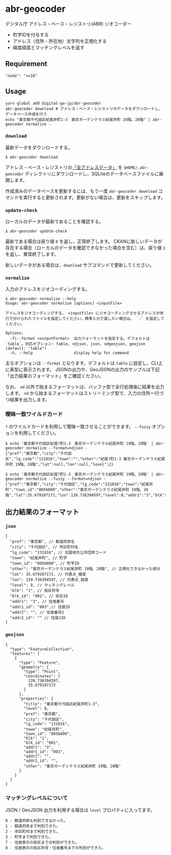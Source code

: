 # abr-geocoder
デジタル庁 アドレス・ベース・レジストリ(ABR) ジオコーダー
- 町字IDを付与する
- アドレス（住所・所在地）文字列を正規化する
- 緯度経度とマッチングレベルを返す

## Requirement

```
"node": ">=16"
```

## Usage

```
yarn global add digital-go-jp/abr-geocoder
abr-geocoder download # アドレス・ベース・レジストリのデータをダウンロードし、データベース作成を行う
echo "東京都千代田区紀尾井町1-3　東京ガーデンテラス紀尾井町 19階、20階" | abr-geocoder normalize -
```

### `download`

最新データをダウンロードする。

```
$ abr-geocoder download
```

アドレス・ベース・レジストリの[「全アドレスデータ」](https://catalog.registries.digital.go.jp/rc/dataset/ba000001) を `$HOME/.abr-geocoder` ディレクトリにダウンロードし、SQLiteのデータベースファイルに展開します。

作成済みのデータベースを更新するには、もう一度 `abr-geocoder download` コマンドを実行すると更新されます。更新がない場合は、更新をスキップします。

### `update-check`

ローカルのデータが最新であることを確認する。

```
$ abr-geocoder update-check
```

最新である場合は戻り値 `0` を返し、正常終了します。
CKANに新しいデータが存在する場合（ローカルのデータを確認できなかった場合を含む）は、戻り値 `1` を返し、異常終了します。

新しいデータがある場合は、`download` サブコマンドで更新してください。

### `normalize`

入力のアドレスをジオコーディングする。

```
$ abr-geocoder normalize --help
Usage: abr-geocoder normalize [options] <inputFile>

アドレスをジオコーディングする。 <inputFile> にジオコーディングさせるアドレスが改行で分けられたファイルを指定してください。標準入力で渡したい場合は、 `-` を指定してください。

Options:
  -f|--format <outputFormat>  出力フォーマットを指定する。デフォルトは `table`。対応オプション: table, ndjson, json, ndgeojson, geojson (default: "table")
  -h, --help                  display help for command
```

主なオプションは `--format` となります。デフォルトは `table` に設定し、CLI上に表型に表示されます。
JSONの出力や、GeoJSONの出力のサンプルは下記「出力結果のフォーマット」をご確認ください。

なお、 `nd` 以外で始まるフォーマットは、バッファ型で全行処理後に結果を出力します。 `nd` から始まるフォーマットはストリーミング型で、入力の住所一行づつ結果を出力します。

### 曖昧一致ワイルドカード

`?` のワイルドカードを利用して曖昧一致させることができます。 `--fuzzy` オプションを利用してください。

```
$ echo '東京都千代田区紀尾?町1-3　東京ガーデンテラス紀尾井町 19階、20階' | abr-geocoder normalize --format=ndjson -
{"pref":"東京都","city":"千代田区","lg_code":"131016","town":"","other":"紀尾?町1-3 東京ガーデンテラス紀尾井町 19階、20階","lat":null,"lon":null,"level":2}

$ echo '東京都千代田区紀尾?町1-3　東京ガーデンテラス紀尾井町 19階、20階' | abr-geocoder normalize --fuzzy --format=ndjson -
{"pref":"東京都","city":"千代田区","lg_code":"131016","town":"紀尾井町","town_id":"0056000","other":"東京ガーデンテラス紀尾井町 19階、20階","lat":35.679107172,"lon":139.736394597,"level":8,"addr1":"3","blk":"1","blk_id":"001","addr1_id":"003","addr2":"","addr2_id":""}
```

## 出力結果のフォーマット

### `json`

```
{
  "pref": "東京都", // 都道府県名
  "city": "千代田区", // 市区町村名
  "lg_code": "131016", // 全国地方公共団体コード
  "town": "紀尾井町", // 町字
  "town_id": "0056000", // 町字ID
  "other": "東京ガーデンテラス紀尾井町 19階、20階", // 正規化できなかった部分
  "lat": 35.679107172, // 代表点_緯度
  "lon": 139.736394597, // 代表点_経度
  "level": 8, // マッチングレベル
  "blk": "1", // 街区符号
  "blk_id": "001", // 街区ID
  "addr1": "3", // 住居番号
  "addr1_id": "003",// 住居ID
  "addr2": "", // 住居番号2
  "addr2_id": "" // 住居2ID
}
```

### `geojson`

```
{
  "type": "FeatureCollection",
  "features": [
    {
      "type": "Feature",
      "geometry": {
        "type": "Point",
        "coordinates": [
          139.736394597,
          35.679107172
        ]
      },
      "properties": {
        "title": "東京都千代田区紀尾井町1-3",
        "level": 8,
        "pref": "東京都",
        "city": "千代田区",
        "lg_code": "131016",
        "town": "紀尾井町",
        "town_id": "0056000",
        "blk": "1",
        "blk_id": "001",
        "addr1": "3",
        "addr1_id": "003",
        "addr2": "",
        "addr2_id": "",
        "other": "東京ガーデンテラス紀尾井町 19階、20階"
      }
    }
  ]
}
```

### マッチングレベルについて

JSON / GeoJSON 出力を利用する場合は `level` プロパティに入ってます。

```
0 - 都道府県も判別できなかった。
1 - 都道府県まで判別できた。
2 - 市区町村まで判別できた。
3 - 町字まで判別できた。
7 - 住居表示の街区までの判別ができた。
8 - 住居表示の街区符号・住居番号までの判別ができた。
```
